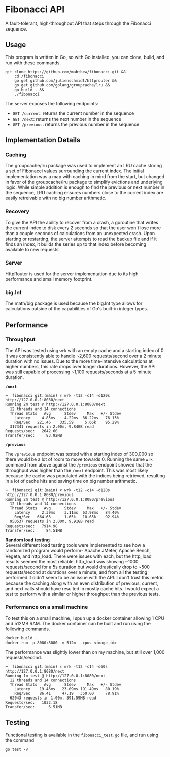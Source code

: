 # Fibonacci API
A fault-tolerant, high-throughput API that steps through the Fibonacci sequence.

## Usage
This program is written in Go, so with Go installed, you can clone, build, and run with these commands.

```
git clone https://github.com/mabthew/fibonacci.git && 
    cd /fibonacci
    go get github.com/julienschmidt/httprouter && 
    go get github.com/golang/groupcache/lru && 
    go build . && 
    ./fibonacci
```


The server exposes the following endpoints:

* `GET /current`: returns the current number in the sequence
* `GET /next`: returns the next number in the sequence
* `GET /previous`: returns the previous number in the sequence


## Implementation Details
### Caching
The groupcache/lru package was used to implement an LRU cache storing a set of Fibonacci values surrounding the current index. The initial implementation was a map with caching in mind from the start, but changed in favor of the groupcache/lru package to simplify evictions and underlying logic. While simple addition is enough to find the previous or next number in the sequence, LRU caching ensures numbers close to the current index are easily retreivable with no big number arithmetic.

### Recovery
To give the API the ability to recover from a crash, a goroutine that writes the current index to disk every 2 seconds so that the user won't lose more than a couple seconds of calculations from an unexpected crash. Upon starting or restarting, the server attempts to read the backup file and if it finds an index, it builds the series up to that index before becoming available to new requests.

### Server
 HttpRouter is used for the server implementation due to its high performance and small memory footprint. 

### big.Int
The math/big package is used because the big.Int type allows for calculations outside of the capabilities of Go's built-in integer types. 

## Performance
### Throughput
The API was tested using `wrk` with an empty cache and a starting index of 0. It was consistently able to handle ~2,600 requests/second over a 2 minute duration with no issues. Due to the more time-intensive calculations at higher numbers, this rate drops over longer durations. However, the API was still capable of processing ~1,100 requests/seconds at a 5 minute duration.

**`/next`**

```
➜  fibonacci git:(main) ✗ wrk -t12 -c14 -d120s http://127.0.0.1:8080/next
Running 2m test @ http://127.0.0.1:8080/next
  12 threads and 14 connections
  Thread Stats   Avg      Stdev     Max   +/- Stdev
    Latency     4.85ms    4.22ms  86.22ms   76.13%
    Req/Sec   221.46    335.59     5.66k    95.29%
  317341 requests in 2.00m, 9.84GB read
Requests/sec:   2642.60
Transfer/sec:     83.92MB
```

**`/previous`**

The `/previous` endpoint was tested with a starting index of 300,000 so there would be a lot of room to move towards 0. Running the same `wrk` command from above against the `/previous` endpoint showed that the throughput was higher than the `/next` endpoint. This was most likely because the cache was populated with the indices being retrieved, resulting in a lot of cache hits and saving time on big number arithmetic.

```
➜  fibonacci git:(main) ✗ wrk -t12 -c14 -d120s http://127.0.0.1:8080/previous
Running 2m test @ http://127.0.0.1:8080/previous
  12 threads and 14 connections
  Thread Stats   Avg      Stdev     Max   +/- Stdev
    Latency     2.39ms    3.11ms  63.98ms   84.40%
    Req/Sec   664.63      1.65k   10.65k    92.94%
  950537 requests in 2.00m, 9.91GB read
Requests/sec:   7914.98
Transfer/sec:     84.51MB
```

**Random load testing**<br/>
Several different load testing tools were implemented to see how a randomized program would perform- Apache JMeter, Apache Bench, Vegeta, and http_load. There were issues with each, but the http_load results seemed the most reliable. http_load was showing ~1000 requests/second for a 5s duration but would drastically drop to ~500 requests/second at durations over a minute, and from all the testing performed it didn't seem to be an issue with the API. I don't trust this metric because the caching along with an even distribution of previous, current, and next calls should have resulted in mostly cache hits. I would expect a test to perform with a similar or higher throughput than the previous tests.

### Performance on a small machine
To test this on a small machine, I spun up a docker container allowing 1 CPU and 512MB RAM. The docker container can be built and run using the following commands.

```
docker build .  
docker run -p 8080:8080 -m 512m --cpus <image_id>
```

The performance was slightly lower than on my machine, but still over 1,000 requests/second.
```
➜  fibonacci git:(main) ✗ wrk -t12 -c14 -d60s http://127.0.0.1:8080/next
Running 1m test @ http://127.0.0.1:8080/next
  12 threads and 14 connections
  Thread Stats   Avg      Stdev     Max   +/- Stdev
    Latency    19.46ms   23.09ms 191.49ms   80.19%
    Req/Sec    86.41     47.19   350.00     78.91%
  62043 requests in 1.00m, 391.59MB read
Requests/sec:   1032.18
Transfer/sec:      6.51MB
```

## Testing 
Functional testing is available in the `fibonacci_test.go` file, and run using the command
```
go test -v
```
